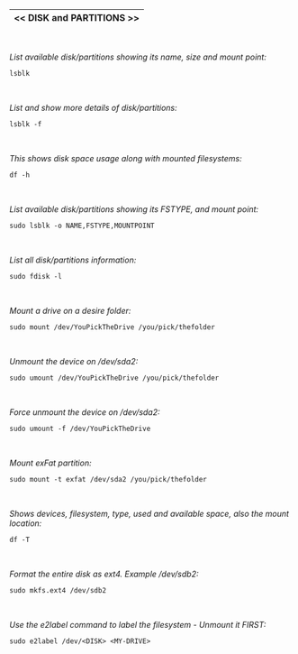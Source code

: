 |<< DISK and PARTITIONS >>|
|-------------|
<br>

*List available disk/partitions showing its name, size and mount point:*
```
lsblk
```
<br>

*List and show more details of disk/partitions:*
```
lsblk -f
```
<br>

*This shows disk space usage along with mounted filesystems:*
```
df -h
```
<br>

*List available disk/partitions showing its FSTYPE, and mount point:*
```
sudo lsblk -o NAME,FSTYPE,MOUNTPOINT
```
<br>

*List all disk/partitions information:*
```
sudo fdisk -l
```
<br>

*Mount a drive on a desire folder:*
```
sudo mount /dev/YouPickTheDrive /you/pick/thefolder
```
<br>

*Unmount the device on /dev/sda2:*
```
sudo umount /dev/YouPickTheDrive /you/pick/thefolder
```
<br>

*Force unmount the device on /dev/sda2:*
```
sudo umount -f /dev/YouPickTheDrive
```
<br>

*Mount exFat partition:*
```
sudo mount -t exfat /dev/sda2 /you/pick/thefolder
```
<br>

*Shows devices, filesystem, type, used and available space, also the mount location:*
```
df -T
```
<br>

*Format the entire disk as ext4. Example /dev/sdb2:*
```
sudo mkfs.ext4 /dev/sdb2
```
<br>

*Use the e2label command to label the filesystem - Unmount it FIRST:*
```
sudo e2label /dev/<DISK> <MY-DRIVE>
```
<br>
